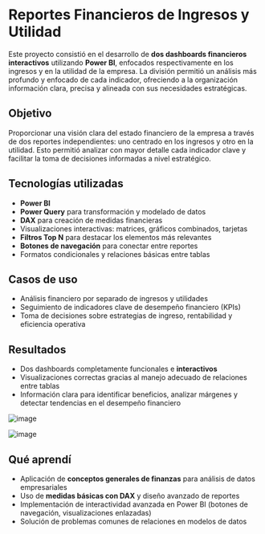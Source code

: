 # Reportes Financieros de Ingresos y Utilidad

Este proyecto consistió en el desarrollo de **dos dashboards financieros interactivos** utilizando **Power BI**, enfocados respectivamente en los ingresos y en la utilidad de la empresa. La división permitió un análisis más profundo y enfocado de cada indicador, ofreciendo a la organización información clara, precisa y alineada con sus necesidades estratégicas.

## Objetivo

Proporcionar una visión clara del estado financiero de la empresa a través de dos reportes independientes: uno centrado en los ingresos y otro en la utilidad. Esto permitió analizar con mayor detalle cada indicador clave y facilitar la toma de decisiones informadas a nivel estratégico.

## Tecnologías utilizadas

- **Power BI**
- **Power Query** para transformación y modelado de datos
- **DAX** para creación de medidas financieras
- Visualizaciones interactivas: matrices, gráficos combinados, tarjetas
- **Filtros Top N** para destacar los elementos más relevantes
- **Botones de navegación** para conectar entre reportes
- Formatos condicionales y relaciones básicas entre tablas

## Casos de uso

- Análisis financiero por separado de ingresos y utilidades
- Seguimiento de indicadores clave de desempeño financiero (KPIs)
- Toma de decisiones sobre estrategias de ingreso, rentabilidad y eficiencia operativa

## Resultados

- Dos dashboards completamente funcionales e **interactivos**
- Visualizaciones correctas gracias al manejo adecuado de relaciones entre tablas
- Información clara para identificar beneficios, analizar márgenes y detectar tendencias en el desempeño financiero

![image](https://github.com/user-attachments/assets/f019ddb4-f2a5-4a26-8583-5887fa2da17f)

![image](https://github.com/user-attachments/assets/34388a25-0596-4de0-9ecc-bf7b638f8b8a)


## Qué aprendí

- Aplicación de **conceptos generales de finanzas** para análisis de datos empresariales
- Uso de **medidas básicas con DAX** y diseño avanzado de reportes
- Implementación de interactividad avanzada en Power BI (botones de navegación, visualizaciones enlazadas)
- Solución de problemas comunes de relaciones en modelos de datos
